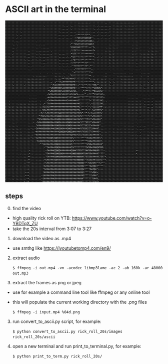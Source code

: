 # ASCII art in the terminal

![alt text](rick_roll_20s/rick_ascii.png)

## steps

0) find the video
- high quality rick roll on YTB: https://www.youtube.com/watch?v=o-YBDTqX_ZU
- take the 20s interval from 3:07 to 3:27

1) download the video as .mp4
- use smthg like https://iyoutubetomp4.com/en9/

2) extract audio

    `$ ffmpeg -i out.mp4 -vn -acodec libmp3lame -ac 2 -ab 160k -ar 48000 out.mp3`


2) extract the frames as png or jpeg
- use for example a command line tool like ffmpeg or any online tool
- this will populate the current working directory with the .png files

    `$ ffmpeg -i input.mp4 %04d.png`

3) run convert_to_ascii.py script, for example:

    `$ python convert_to_ascii.py rick_roll_20s/images rick_roll_20s/ascii`

4) open a new terminal and run print_to_terminal.py, for example:

    `$ python print_to_term.py rick_roll_20s/`